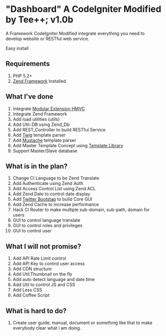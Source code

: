 # "Dashboard" A CodeIgniter Modified by Tee++; v1.0b

A Framework CodeIgniter Modified integrate everything you need to develop website or RESTful web service.

Easy install 

## Requirements

1. PHP 5.2+
2. [Zend Framework](http://framework.zend.com/download/current/) Installed

## What I've done

1. Integrate [Modular Extension HMVC](http://codeigniter.com/wiki/Modular_Extensions_-_HMVC)
2. Integrate Zend Framework
3. Add load utilities (utils)
4. Add Util::DB using Zend_Db
5. Add REST_Controller to build RESTful Service
6. Add [Twig](http://twig.sensiolabs.org) template parser
7. Add [Mustache](http://mustache.github.com) template parser
8. Add Master Template Concept using [Template Library](http://williamsconcepts.com/ci/codeigniter/libraries/template/reference.html)
9. Support Master/Slave database

## What is in the plan? 

1. Change CI Language to be Zend Translate
2. Add Authenticate using Zend Auth
3. Add Access Control List using Zend ACL
4. Add Zend Date to control date display
5. Add [Twitter Bootstap](http://twitter.github.com/bootstrap/) to build Core GUI
6. Add Zend Cache to increase performance
6. Hack CI Router to make multiple sub-domain, sub-path, domain for users
7. GUI to control language translate
8. GUI to control roles and privileges
9. GUI to control user

## What I will not promise?

1. Add API Rate Limit control
2. Add API Key to control user access
3. Add CDN structure
4. Add Util:Thumbnail on the fly
5. Add auto detect language and date time
6. Add Util to control JS and CSS
7. Add Less CSS
9. Add Coffee Script

## What is hard to do?

1. Create user guide, manual, document or something like that to make everybody clear what I am doing.